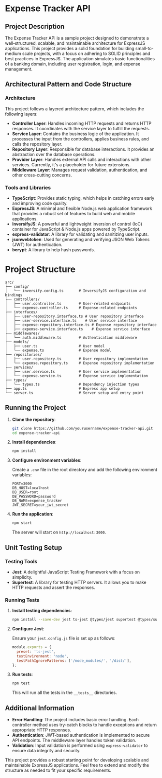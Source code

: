 # Expense Tracker API

## Project Description

The Expense Tracker API is a sample project designed to demonstrate a well-structured, scalable, and maintainable architecture for ExpressJS applications. This project provides a solid foundation for building small-to-medium scale projects, with a focus on adhering to SOLID principles and best practices in ExpressJS. The application simulates basic functionalities of a banking domain, including user registration, login, and expense management.

## Architectural Pattern and Code Structure

### Architecture

This project follows a layered architecture pattern, which includes the following layers:

- **Controller Layer**: Handles incoming HTTP requests and returns HTTP responses. It coordinates with the service layer to fulfill the requests.
- **Service Layer**: Contains the business logic of the application. It processes the input from the controllers, applies business rules, and calls the repository layer.
- **Repository Layer**: Responsible for database interactions. It provides an abstraction over the database operations.
- **Provider Layer**: Handles external API calls and interactions with other services. Currently, it's a placeholder for future extensions.
- **Middleware Layer**: Manages request validation, authentication, and other cross-cutting concerns.

### Tools and Libraries

- **TypeScript**: Provides static typing, which helps in catching errors early and improving code quality.
- **ExpressJS**: A minimal and flexible Node.js web application framework that provides a robust set of features to build web and mobile applications.
- **InversifyJS**: A powerful and lightweight inversion of control (IoC) container for JavaScript & Node.js apps powered by TypeScript.
- **express-validator**: A library for validating and sanitizing user inputs.
- **jsonwebtoken**: Used for generating and verifying JSON Web Tokens (JWT) for authentication.
- **bcrypt**: A library to help hash passwords.


# Project Structure

```
src/
├── config/
│   └── inversify.config.ts       # InversifyJS configuration and bindings
├── controllers/
│   ├── user.controller.ts        # User-related endpoints
│   └── expense.controller.ts     # Expense-related endpoints
├── interfaces/
│   ├── user-repository.interface.ts # User repository interface
│   ├── user-service.interface.ts    # User service interface
│   ├── expense-repository.interface.ts # Expense repository interface
│   ├── expense-service.interface.ts    # Expense service interface
├── middlewares/
│   └── auth.middleware.ts        # Authentication middleware
├── models/
│   ├── user.ts                   # User model
│   └── expense.ts                # Expense model
├── repositories/
│   ├── user.repository.ts        # User repository implementation
│   └── expense.repository.ts     # Expense repository implementation
├── services/
│   ├── user.service.ts           # User service implementation
│   └── expense.service.ts        # Expense service implementation
├── types/
│   └── types.ts                  # Dependency injection types
├── app.ts                        # Express app setup
└── server.ts                     # Server setup and entry point
```



## Running the Project

1. **Clone the repository**:

    ```bash
    git clone https://github.com/yourusername/expense-tracker-api.git
    cd expense-tracker-api
    ```

2. **Install dependencies**:

    ```bash
    npm install
    ```

3. **Configure environment variables**:

    Create a `.env` file in the root directory and add the following environment variables:

    ```env
    PORT=3000
    DB_HOST=localhost
    DB_USER=root
    DB_PASSWORD=password
    DB_NAME=expense_tracker
    JWT_SECRET=your_jwt_secret
    ```

4. **Run the application**:

    ```bash
    npm start
    ```

    The server will start on `http://localhost:3000`.

## Unit Testing Setup

### Testing Tools

- **Jest**: A delightful JavaScript Testing Framework with a focus on simplicity.
- **Supertest**: A library for testing HTTP servers. It allows you to make HTTP requests and assert the responses.

### Running Tests

1. **Install testing dependencies**:

    ```bash
    npm install --save-dev jest ts-jest @types/jest supertest @types/supertest
    ```

2. **Configure Jest**:

    Ensure your `jest.config.js` file is set up as follows:

    ```javascript
    module.exports = {
      preset: 'ts-jest',
      testEnvironment: 'node',
      testPathIgnorePatterns: ['/node_modules/', '/dist/'],
    };
    ```

3. **Run tests**:

    ```bash
    npm test
    ```

    This will run all the tests in the `__tests__` directories.

## Additional Information

- **Error Handling**: The project includes basic error handling. Each controller method uses try-catch blocks to handle exceptions and return appropriate HTTP responses.
- **Authentication**: JWT-based authentication is implemented to secure API endpoints. The middleware layer handles token validation.
- **Validation**: Input validation is performed using `express-validator` to ensure data integrity and security.

This project provides a robust starting point for developing scalable and maintainable ExpressJS applications. Feel free to extend and modify the structure as needed to fit your specific requirements.

